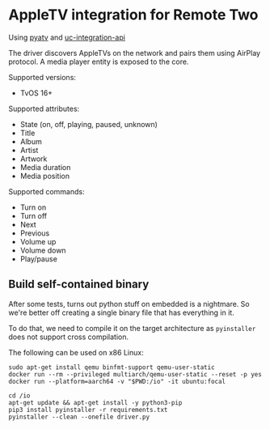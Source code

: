 # AppleTV integration for Remote Two

Using [pyatv](https://github.com/postlund/pyatv) and [uc-integration-api](https://github.com/aitatoi/integration-python-library)

The driver discovers AppleTVs on the network and pairs them using AirPlay protocol. A media player entity is exposed to the core.

Supported versions:
- TvOS 16+

Supported attributes:
- State (on, off, playing, paused, unknown)
- Title
- Album
- Artist
- Artwork
- Media duration
- Media position

Supported commands:
- Turn on
- Turn off
- Next
- Previous
- Volume up
- Volume down
- Play/pause


## Build self-contained binary

After some tests, turns out python stuff on embedded is a nightmare. So we're better off creating a single binary file that has everything in it.

To do that, we need to compile it on the target architecture as `pyinstaller` does not support cross compilation.

The following can be used on x86 Linux:

```
sudo apt-get install qemu binfmt-support qemu-user-static
docker run --rm --privileged multiarch/qemu-user-static --reset -p yes
docker run --platform=aarch64 -v "$PWD:/io" -it ubuntu:focal

cd /io
apt-get update && apt-get install -y python3-pip
pip3 install pyinstaller -r requirements.txt
pyinstaller --clean --onefile driver.py
